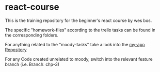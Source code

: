 # react-course

This is the training repository for the beginner's react course by wes bos.

The specific "homework-files" according to the trello tasks can be found in the corresponding folders.

For anything related to the "moody-tasks" take a look into the [my-app Repository](https://github.com/Sav0narola/my-app)

For any Code created unrelated to moody, switch into the relevant feature branch (i.e. Branch: chp-3)